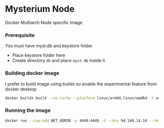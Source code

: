 # Mysterium Node

Docker Multiarch Node specific Image

### Prerequisite

You must have myst.db and keystore folder

 - Place keystore folder here
 - Create directory `db` and place `myst.db` inside it

### Building docker image

I prefer to build image using buildx so enable the experimental feature from docker desktop

```bash
docker buildx build --no-cache --platform linux/arm64,linux/amd64 -t arpitjindal1997/myst-multiarch:hash . --push
```

### Running the image

```bash
docker run --cap-add NET_ADMIN -p 4449:4449 -d --dns 94.140.14.14 --rm  arpitjindal1997/myst-multiarch:hash service --agreed-terms-and-conditions
```
